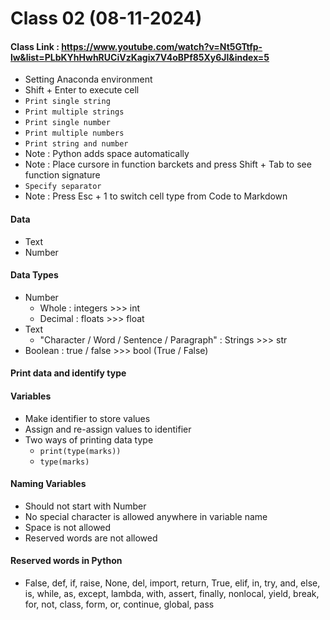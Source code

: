 # Class 02 (08-11-2024)
#### Class Link : https://www.youtube.com/watch?v=Nt5GTtfp-lw&list=PLbKYhHwhRUCiVzKagix7V4oBPf85Xy6Jl&index=5
- Setting Anaconda environment
- Shift + Enter to execute cell
- `Print single string`
- `Print multiple strings`
- `Print single number`
- `Print multiple numbers`
- `Print string and number`
- Note : Python adds space automatically
- Note : Place cursore in function barckets and press Shift + Tab to see function signature
- `Specify separator`
- Note : Press Esc + 1 to switch cell type from Code to Markdown
#### Data
- Text
- Number
#### Data Types
- Number
  - Whole    :  integers  >>>  int
  - Decimal  :  floats    >>>  float
- Text
    - "Character / Word / Sentence / Paragraph"  :  Strings  >>>  str
- Boolean    :  true / false  >>>  bool  (True / False)
#### Print data and identify type
#### Variables
- Make identifier to store values
- Assign and re-assign values to identifier
- Two ways of printing data type
  - `print(type(marks))`
  - `type(marks)`
#### Naming Variables
- Should not start with Number
- No special character is allowed anywhere in variable name
- Space is not allowed
- Reserved words are not allowed
#### Reserved words in Python
- False, def, if, raise, None, del, import, return, True, elif, in, try, and, else, is, while, as, except, lambda, with, assert, finally, nonlocal, yield, break, for, not, class, form, or, continue, global, pass
